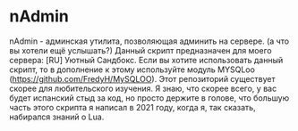 # nAdmin
nAdmin - админская утилита, позволяющая админить на сервере. (а что вы хотели ещё услышать?) Данный скрипт предназначен для моего сервера: [RU] Уютный Сандбокс. Если вы хотите использовать данный скрипт, то в дополнение к этому используйте модуль MYSQLoo (https://github.com/FredyH/MySQLOO). Этот репозиторий существует скорее для любительского изучения. Я знаю, что скорее всего, у вас будет испанский стыд за код, но просто держите в голове, что большую часть этого скрипта я написал в 2021 году, когда я, так сказать, набирался знаний о Lua.
